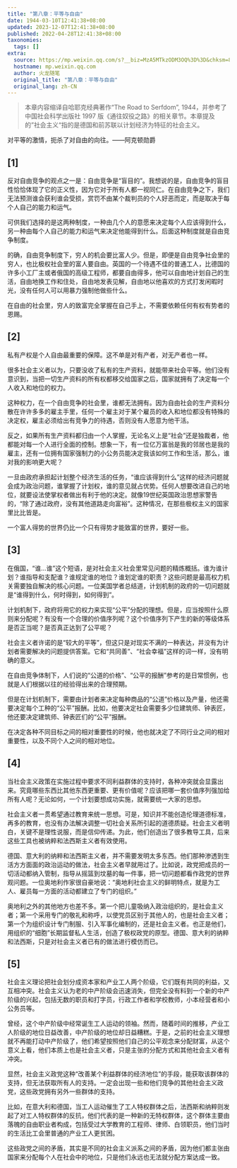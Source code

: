 ```yaml
---
title: "第八章：平等与自由"
date: 1944-03-10T12:41:38+08:00
updated: 2023-12-07T12:41:38+08:00
published: 2022-04-28T12:41:38+08:00
taxonomies:
  tags: []
extra:
  source: https://mp.weixin.qq.com/s?__biz=MzA5MTkzODM3OQ%3D%3D&chksm=8b98d96ebcef5078a515f9ed6d7f4fd57391d0b862a514d95aa228b18200af909f9b4bb17514&idx=1&mid=2652418634&scene=21&sn=639d4c9421e211918093cd1f4eb3ad5a&utm_source=pocket_reader
  hostname: mp.weixin.qq.com
  author: 火龙随笔
  original_title: "第八章：平等与自由"
  original_lang: zh-CN
---
```


> 本章内容缩译自哈耶克经典著作“The Road to Serfdom”, 1944，并参考了中国社会科学出版社 1997 版《通往奴役之路》的相关章节。本章提及的”社会主义“指的是德国和前苏联以计划经济为特征的社会主义。

对平等的激情，扼杀了对自由的向往。——阿克顿勋爵

## \[1\]

反对自由竞争的观点之一是：自由竞争是“盲目的”。我想说的是，自由竞争的盲目性恰恰体现了它的正义性，因为它对于所有人都一视同仁。在自由竞争之下，我们无法预测谁会获利谁会受损，赏罚不由某个裁判员的个人好恶而定，而是取决于每个人自己的能力和运气。

可供我们选择的是这两种制度，一种由几个人的意愿来决定每个人应该得到什么，另一种由每个人自己的能力和运气来决定他能得到什么。后面这种制度就是自由竞争制度。

的确，自由竞争制度下，穷人的机会要比富人少。但是，即便是自由竞争社会里的穷人，也比极权社会里的富人要自由。英国的一个待遇不佳的普通工人，比德国的许多小工厂主或者俄国的高级工程师，都要自由得多，他可以自由地计划自己的生活，自由地换工作和住处，自由地发表见解，自由地以他喜欢的方式打发闲暇时光，没有任何人可以用暴力强制他做些什么。

在自由的社会里，穷人的致富完全掌握在自己手上，不需要依赖任何有权有势者的恩赐。

## \[2\]

私有产权是个人自由最重要的保障。这不单是对有产者，对无产者也一样。

很多社会主义者以为，只要没收了私有的生产资料，就能带来社会平等。他们没有意识到，当把一切生产资料的所有权都移交给国家之后，国家就拥有了决定每一个人收入和地位的权力。

这种权力，在一个自由竞争的社会里，谁都无法拥有。因为自由社会的生产资料分散在许许多多的雇主手里，任何一个雇主对于某个雇员的收入和地位都没有特殊的决定权，雇主必须给出有竞争力的待遇，否则没有人愿意为他干活。

反之，如果所有生产资料都归由一个人掌握，无论名义上是“社会”还是独裁者，他都能对每一个人进行全面的控制。想象一下，有一位亿万富翁是我的邻居也是我的雇主，还有一位拥有国家强制力的小公务员能决定我该如何工作和生活，那么，谁对我的影响更大呢？

一旦由政府承担起计划整个经济生活的任务，“谁应该得到什么”这样的经济问题就会成为政治问题，谁掌握了计划权，谁的意见就占优势。任何人想要改进自己的地位，就要设法使掌权者做出有利于他的决定。就像19世纪英国政治思想家警告的，“除了通过政府，没有其他道路走向富裕”。这种情况，在那些极权主义的国家里比比皆是。

一个富人得势的世界仍比一个只有得势才能致富的世界，要好一些。

## \[3\]

在俄国，“谁…谁”这个短语，是对社会主义社会里常见问题的精炼概括。谁为谁计划？谁指导和支配谁？谁规定谁的地位？谁划定谁的职责？这些问题是最高权力机关需要独自解决的核心问题。一位美国学者总结道，计划机制的政府的一切问题就是“谁得到什么，何时得到，如何得到”。

计划机制下，政府将用它的权力来实现“公平”分配的理想。但是，应当按照什么原则来分配呢？有没有一个合理的价值序列呢？这个价值序列下产生的新的等级体系是否正当呢？是否真正达到了公平呢？

社会主义者许诺的是“较大的平等”，但这只是对现实不满的一种表达，并没有为计划者需要解决的问题提供答案。它和“共同善”、“社会幸福”这样的词一样，没有明确的意义。

在自由竞争体制下，人们说的“公道的价格”、“公平的报酬”参考的是日常惯例，也就是人们根据以往的经验得出来的合理预期。

但是在计划机制下，需要由计划者来决定每种商品的“公道”价格以及产量，他还需要决定每个工种的“公平”报酬。比如，他要决定社会需要多少位建筑师、钟表匠，他还要决定建筑师、钟表匠们的“公平”报酬。

在决定各种不同目标之间的相对重要性的时候，他也就决定了不同行业之间的相对重要性，以及不同个人之间的相对地位。

## \[4\]

当社会主义政策在实施过程中要求不同利益群体的支持时，各种冲突就会显露出来。究竟哪些东西比其他东西更重要、更有价值呢？应该把哪一套价值序列强加给所有人呢？无论如何，一个计划要想成功实施，就需要统一大家的思想。

社会主义者一贯希望通过教育来统一思想。可是，知识并不能创造伦理道德标准，再多的教育，也没有办法解决调整一切社会关系所引起的道德质疑。社会主义者明白，关键不是理性说服，而是信仰传递。为此，他们创造出了很多教导工具，后来这些工具也被纳粹和法西斯主义者有效使用。

德国、意大利的纳粹和法西斯主义者，并不需要发明太多东西。他们那种渗透到生活方方面面的政治运动的做法，社会主义者早就用过了。比如说，政党把成员的一切活动都纳入管制，指导从摇篮到坟墓的每一件事，把一切问题都看作政党的世界观问题。一位奥地利作家很自豪地说：“奥地利社会主义的鲜明特点，就是为工人、雇员每一方面的活动都建立了专门的组织。”

奥地利之外的其他地方也差不多。第一个把儿童吸纳入政治组织的，是社会主义者；第一个采用专门的敬礼和称呼，以使党员区别于其他人的，也是社会主义者；第一个为组织设计专门制服、引入军事化编制的，还是社会主义者。也正是他们，用组织的“细胞”长期监督私人生活，创造了极权政党的原型。德国、意大利的纳粹和法西斯，只是对社会主义者已有的做法进行模仿而已。

## \[5\]

社会主义理论把社会划分成资本家和产业工人两个阶级，它们既有共同的利益，又互相冲突。社会主义认为老的中产阶级会迅速消失，但完全没有料到一个新的中产阶级的兴起，包括无数的职员和打字员，行政工作者和学校教师，小本经营者和小公务员等。

曾经，这个中产阶级中经常诞生工人运动的领袖。然而，随着时间的推移，产业工人阶级的地位日益改善，中产阶级的地位却日益糟糕。于是，之前的社会主义理想就不再能打动中产阶级了，他们希望按照他们自己的公平观念来分配财富，从这个意义上看，他们本质上也是社会主义者，只是主张的分配方式和其他社会主义者有冲突。

显然，社会主义政党这种“改善某个利益群体的经济地位”的手段，能获取该群体的支持，但无法获取所有人的支持。一定会出现一些和他们竞争的其他社会主义政党，这些政党拥有另外一些群体的支持。

比如，在意大利和德国，当工人运动催生了工人特权群体之后，法西斯和纳粹则发起了对工人特权群体的反抗，他们代表的是一种新的无特权群体，这个群体主要由落魄的自由职业者构成，包括受过大学教育的工程师、律师、白领职员，他们当时的生活比工会里普通的产业工人更贫困。

这些政党之间的矛盾，其实是不同的社会主义派系之间的矛盾，因为他们都主张由国家来分配每个人在社会中的地位，只是他们永远也无法就分配方案达成一致。